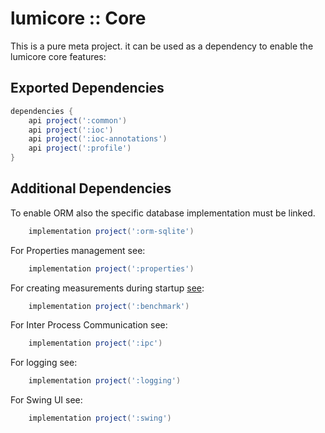 # lumicore :: Core

This is a pure meta project. it can be used as a dependency to enable the lumicore core features:

## Exported Dependencies

```groovy
dependencies {
	api project(':common')
	api project(':ioc')
	api project(':ioc-annotations')
	api project(':profile')
}
```

## Additional Dependencies

To enable ORM also the specific database implementation must be linked.

```groovy
    implementation project(':orm-sqlite')
```

For Properties management see:

```groovy
    implementation project(':properties')
```

For creating measurements during startup [see](../../../blob/main/benchmark/README.md):

```groovy
    implementation project(':benchmark')
```

For Inter Process Communication see:

```groovy
    implementation project(':ipc')
```

For logging see:

```groovy
    implementation project(':logging')
```

For Swing UI see:

```groovy
    implementation project(':swing')
```